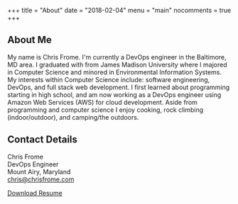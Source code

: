 +++
title = "About"
date = "2018-02-04"
menu = "main"
nocomments = true
+++

About Me
--------

My name is Chris Frome. I'm currently a DevOps engineer in the Baltimore, MD area. I graduated with from James Madison University where I majored in Computer Science and minored in Environmental Information Systems. 
My interests within Computer Science include: software engineering, DevOps, and full stack web development. 
I first learned about programming starting in high school, and am now working as a DevOps engineer using Amazon Web Services (AWS) for cloud development.
Aside from programming and computer science I enjoy cooking, rock climbing (indoor/outdoor), and camping/the outdoors. 

Contact Details
---------------

Chris Frome
<br />
DevOps Engineer
<br />
Mount Airy, Maryland
<br />
[chris@chrisfrome.com](mailto:chris@chrisfrome.com)

[Download Resume](/ChristopherAFromeResumeWeb.pdf)
